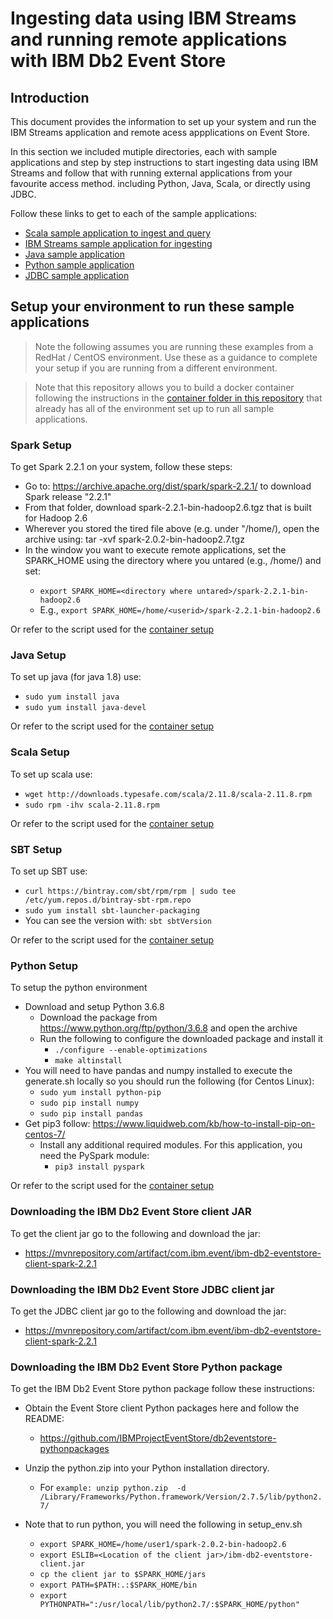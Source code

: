 # Ingesting data using IBM Streams and running remote applications with IBM Db2 Event Store

## Introduction 

This document provides the information to set up your system and run the IBM Streams application
and remote acess appplications on Event Store. 

In this section we included mutiple directories, each with sample applications and step by step instructions to start ingesting data using IBM Streams and follow that with running external applications from your favourite access method. including Python, Java, Scala, or directly using JDBC. 

Follow these links to get to each of the sample applications:

* [Scala sample application to ingest and query](ScalaApplication/README.md)
* [IBM Streams sample application for ingesting](IngestUsingIBMStreams/README.md)
* [Java sample application](JavaApplication/README.md)
* [Python sample application](PythonApplication/README.md)
* [JDBC sample application](JDBCApplication/README.md)

## Setup your environment to run these sample applications

> Note the following assumes you are running these examples from a RedHat / CentOS environment. Use these as a guidance to complete your setup if you are running from a different environment.

> Note that this repository allows you to build a docker container following the instructions in the [container folder in this repository](https://github.com/IBMProjectEventStore/db2eventstore-IoT-Analytics/tree/master/container) that already has all of the environment set up to run all sample applications.

### Spark Setup

To get Spark 2.2.1 on your system, follow these steps:

* Go to: https://archive.apache.org/dist/spark/spark-2.2.1/ to download Spark release "2.2.1"
* From that folder, download spark-2.2.1-bin-hadoop2.6.tgz that is built for Hadoop 2.6
* Wherever you stored the tired file above (e.g. under "/home/<userid>), open the archive using: tar -xvf spark-2.0.2-bin-hadoop2.7.tgz
* In the window you want to execute remote applications, set the SPARK_HOME using the directory where you untared (e.g., /home/<userid>) and set:
   * `export SPARK_HOME=<directory where untared>/spark-2.2.1-bin-hadoop2.6`
   * E.g., `export SPARK_HOME=/home/<userid>/spark-2.2.1-bin-hadoop2.6`

Or refer to the script used for the [container setup](https://github.com/IBMProjectEventStore/db2eventstore-IoT-Analytics/blob/master/container/setup/setup-spark.sh)

### Java Setup

To set up java (for java 1.8) use: 

* `sudo yum install java`
* `sudo yum install java-devel`

Or refer to the script used for the [container setup](https://github.com/IBMProjectEventStore/db2eventstore-IoT-Analytics/blob/master/container/setup/setup-java.sh)

### Scala Setup

To set up scala use:

* `wget http://downloads.typesafe.com/scala/2.11.8/scala-2.11.8.rpm`
* `sudo rpm -ihv scala-2.11.8.rpm`

Or refer to the script used for the [container setup](https://github.com/IBMProjectEventStore/db2eventstore-IoT-Analytics/blob/master/container/setup/setup-scala.sh)

### SBT Setup

To set up SBT use:

* `curl https://bintray.com/sbt/rpm/rpm | sudo tee /etc/yum.repos.d/bintray-sbt-rpm.repo`
* `sudo yum install sbt-launcher-packaging`
* You can see the version with: `sbt sbtVersion`

Or refer to the script used for the [container setup](https://github.com/IBMProjectEventStore/db2eventstore-IoT-Analytics/blob/master/container/setup/setup-scala.sh)

### Python Setup

To setup the python environment

* Download and setup Python 3.6.8 
   * Download the package from https://www.python.org/ftp/python/3.6.8 and open the archive
   * Run the following to configure the downloaded package and install it 
      * ```./configure --enable-optimizations```
      * ```make altinstall```
* You will need to have pandas and numpy installed to execute the generate.sh locally so you should run the following (for Centos Linux):
   * `sudo yum install python-pip`
   * `sudo pip install numpy`
   * `sudo pip install pandas`
* Get pip3 follow: https://www.liquidweb.com/kb/how-to-install-pip-on-centos-7/
   * Install any additional required modules. For this application, you need the PySpark module:
      * `pip3 install pyspark`

Or refer to the script used for the [container setup](https://github.com/IBMProjectEventStore/db2eventstore-IoT-Analytics/blob/master/container/setup/setup-python.sh)

### Downloading the IBM Db2 Event Store client JAR

To get the client jar go to the following and download the jar:

* https://mvnrepository.com/artifact/com.ibm.event/ibm-db2-eventstore-client-spark-2.2.1

### Downloading the IBM Db2 Event Store JDBC client jar

To get the JDBC client jar go to the following and download the jar:
  
* https://mvnrepository.com/artifact/com.ibm.event/ibm-db2-eventstore-client-spark-2.2.1

### Downloading the IBM Db2 Event Store Python package

To get the IBM Db2 Event Store python package follow these instructions: 

* Obtain the Event Store client Python packages here and follow the README:
   * https://github.com/IBMProjectEventStore/db2eventstore-pythonpackages
* Unzip the python.zip into your Python installation directory.
   * For `example: unzip python.zip  -d /Library/Frameworks/Python.framework/Version/2.7.5/lib/python2.7/`

* Note that to run python, you will need the following in setup_env.sh
   * `export SPARK_HOME=/home/user1/spark-2.0.2-bin-hadoop2.6`
   * `export ESLIB=<Location of the client jar>/ibm-db2-eventstore-client.jar`
   * `cp the client jar to $SPARK_HOME/jars`
   * `export PATH=$PATH:.:$SPARK_HOME/bin`
   * `export PYTHONPATH=":/usr/local/lib/python2.7/:$SPARK_HOME/python"`

